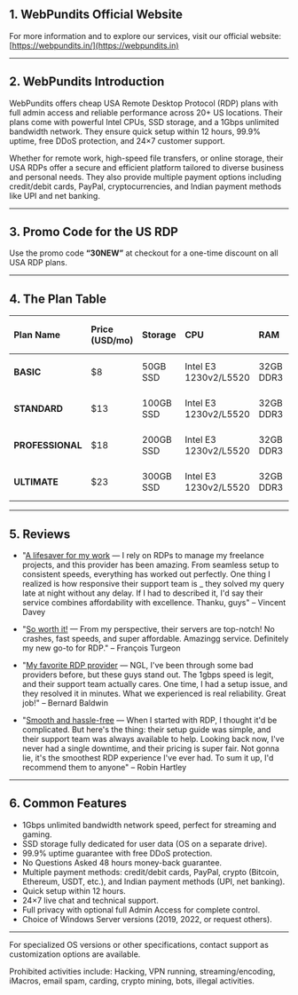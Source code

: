 
## 1. WebPundits Official Website

For more information and to explore our services, visit our official website: [https://webpundits.in/](https://webpundits.in)

***

## 2. WebPundits Introduction

WebPundits offers cheap USA Remote Desktop Protocol (RDP) plans with full admin access and reliable performance across 20+ US locations. Their plans come with powerful Intel CPUs, SSD storage, and a 1Gbps unlimited bandwidth network. They ensure quick setup within 12 hours, 99.9% uptime, free DDoS protection, and 24×7 customer support.

Whether for remote work, high-speed file transfers, or online storage, their USA RDPs offer a secure and efficient platform tailored to diverse business and personal needs. They also provide multiple payment options including credit/debit cards, PayPal, cryptocurrencies, and Indian payment methods like UPI and net banking.

***

## 3. Promo Code for the US RDP

Use the promo code **“30NEW”** at checkout for a one-time discount on all USA RDP plans.

***

## 4. The Plan Table

| Plan Name | Price (USD/mo) | Storage | CPU | RAM | Bandwidth | OS Options | Locations | Admin VPS Addon | Order Link |
| :-- | :-- | :-- | :-- | :-- | :-- | :-- | :-- | :-- | :-- |
| **BASIC** | \$8 | 50GB SSD | Intel E3 1230v2/L5520 | 32GB DDR3 | 1Gbps (Unlimited) | Win Server 2019/22 | 20+ US cities | \$10 (Extra) | [Order BASIC](https://webpundits.in/clients/cart.php?gid=8) |
| **STANDARD** | \$13 | 100GB SSD | Intel E3 1230v2/L5520 | 32GB DDR3 | 1Gbps (Unlimited) | Win Server 2019/22 | 20+ US cities | \$10 (Extra) | [Order STANDARD](https://webpundits.in/clients/cart.php?a=add&pid=31) |
| **PROFESSIONAL** | \$18 | 200GB SSD | Intel E3 1230v2/L5520 | 32GB DDR3 | 1Gbps (Unlimited) | Win Server 2019/22 | 20+ US cities | \$10 (Extra) | [Order PROFESSIONAL](https://webpundits.in/clients/cart.php?a=add&pid=32) |
| **ULTIMATE** | \$23 | 300GB SSD | Intel E3 1230v2/L5520 | 32GB DDR3 | 1Gbps (Unlimited) | Win Server 2019/22 | 20+ US cities | \$10 (Extra) | [Order ULTIMATE](https://webpundits.in/clients/cart.php?gid=33) |


***

## 5. Reviews

- "[A lifesaver for my work](https://www.trustpilot.com/reviews/678a6ff119690a9095b356fd) — I rely on RDPs to manage my freelance projects, and this provider has been amazing. From seamless setup to consistent speeds, everything has worked out perfectly. One thing I realized is how responsive their support team is _ they solved my query late at night without any delay. If I had to described it, I'd say their service combines affordability with excellence. Thanku, guys" – Vincent Davey

- "[So worth it!](https://www.trustpilot.com/reviews/679911227fb227919861bfbb) — From my perspective, their servers are top-notch! No crashes, fast speeds, and super affordable. Amazingg service. Definitely my new go-to for RDP." – François Turgeon

- "[My favorite RDP provider](https://www.trustpilot.com/reviews/6798baa9615aa14b4ee3b822) — NGL, I've been through some bad providers before, but these guys stand out. The 1gbps speed is legit, and their support team actually cares. One time, I had a setup issue, and they resolved it in minutes. What we experienced is real reliability. Great job!" – Bernard Baldwin

- "[Smooth and hassle-free](https://www.trustpilot.com/reviews/6795331893e1bcf5515d1bd8) — When I started with RDP, I thought it'd be complicated. But here's the thing: their setup guide was simple, and their support team was always available to help. Looking back now, I've never had a single downtime, and their pricing is super fair. Not gonna lie, it's the smoothest RDP experience I've ever had. To sum it up, I'd recommend them to anyone" – Robin Hartley

***

## 6. Common Features

- 1Gbps unlimited bandwidth network speed, perfect for streaming and gaming.
- SSD storage fully dedicated for user data (OS on a separate drive).
- 99.9% uptime guarantee with free DDoS protection.
- No Questions Asked 48 hours money-back guarantee.
- Multiple payment methods: credit/debit cards, PayPal, crypto (Bitcoin, Ethereum, USDT, etc.), and Indian payment methods (UPI, net banking).
- Quick setup within 12 hours.
- 24×7 live chat and technical support.
- Full privacy with optional full Admin Access for complete control.
- Choice of Windows Server versions (2019, 2022, or request others).

***

For specialized OS versions or other specifications, contact support as customization options are available.

Prohibited activities include:
Hacking, VPN running, streaming/encoding, iMacros, email spam, carding, crypto mining, bots, illegal activities.
